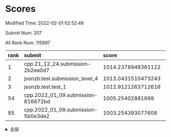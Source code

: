 # Scores

Modified Time: 2022-02-01 02:52:49

Submit Num: 207

All Rank Num: 115897

| rank |               submit               |       score        |       sigma        | pk_num |
| :--- | :--------------------------------- | :----------------- | :----------------- | :----- |
| 1    | cpp.21_12_24.submission-2b2ea0d7   | 1014.2378948361122 | 0.848112256014551  | 2241   |
| 2    | jsonzb.test.submission_level_4     | 1013.0431510473243 | 0.8068072897846338 | 2236   |
| 3    | jsonzb.test.test_1                 | 1012.9121263712616 | 0.8049037852471455 | 2235   |
| 54   | cpp.2022_01_09.submission-816672bd | 1005.25402891699   | 0.7164923023013275 | 2244   |
| 85   | cpp.2022_01_09.submission-5b0e3de2 | 1003.254393077608  | 0.72438792786689   | 2239   |


<details>
<summary>全部</summary>

| rank |                 submit                 |       score        |       sigma        | pk_num |
| :--- | :------------------------------------- | :----------------- | :----------------- | :----- |
| 1    | cpp.21_12_24.submission-2b2ea0d7       | 1014.2378948361122 | 0.848112256014551  | 2241   |
| 2    | jsonzb.test.submission_level_4         | 1013.0431510473243 | 0.8068072897846338 | 2236   |
| 3    | jsonzb.test.test_1                     | 1012.9121263712616 | 0.8049037852471455 | 2235   |
| 4    | gobigger.level_3.submission_level_3_25 | 1012.0648432628279 | 0.7754616655053256 | 2243   |
| 5    | gobigger.level_3.submission_level_3_36 | 1011.4439202361615 | 0.76194549121112   | 2235   |
| 6    | gobigger.level_3.submission_level_3_14 | 1011.3502148425083 | 0.7590667583391584 | 2241   |
| 7    | gobigger.level_3.submission_level_3_35 | 1011.2111457312774 | 0.7953326131594549 | 2236   |
| 8    | gobigger.level_3.submission_level_3_39 | 1011.1215437992312 | 0.7827627621320873 | 2240   |
| 9    | gobigger.level_3.submission_level_3_15 | 1011.0079078823804 | 0.7652838242864451 | 2238   |
| 10   | gobigger.level_3.submission_level_3_0  | 1010.8171723195431 | 0.7591950303731886 | 2238   |
| 11   | gobigger.level_3.submission_level_3_45 | 1010.7334857530776 | 0.7741191889055856 | 2243   |
| 12   | gobigger.level_3.submission_level_3_8  | 1010.490345380311  | 0.7824699577630104 | 2239   |
| 13   | gobigger.level_3.submission_level_3_16 | 1010.4734994715981 | 0.7578186246137782 | 2239   |
| 14   | gobigger.level_3.submission_level_3_40 | 1010.4096810358245 | 0.7674211791020197 | 2241   |
| 15   | gobigger.level_3.submission_level_3_43 | 1010.3027729062735 | 0.7647607460016211 | 2238   |
| 16   | gobigger.level_3.submission_level_3_13 | 1010.2446290554105 | 0.7714759440027282 | 2239   |
| 17   | gobigger.level_3.submission_level_3_3  | 1010.2296242975435 | 0.776333365707216  | 2238   |
| 18   | gobigger.level_3.submission_level_3_6  | 1010.2077579708956 | 0.7658323258728181 | 2234   |
| 19   | gobigger.level_3.submission_level_3_30 | 1010.1974349045126 | 0.7465162984010345 | 2244   |
| 20   | gobigger.level_3.submission_level_3_47 | 1010.1403158778018 | 0.7531057106974995 | 2242   |
| 21   | gobigger.level_3.submission_level_3_33 | 1010.1152769633768 | 0.7637342465785442 | 2246   |
| 22   | gobigger.level_3.submission_level_3_42 | 1010.0545588111282 | 0.7478473625062801 | 2240   |
| 23   | gobigger.level_3.submission_level_3_31 | 1010.0512260572001 | 0.767247289427088  | 2242   |
| 24   | gobigger.level_3.submission_level_3_27 | 1009.9573542596636 | 0.7551348119506308 | 2242   |
| 25   | gobigger.level_3.submission_level_3_20 | 1009.9182615081331 | 0.7673518775095959 | 2240   |
| 26   | gobigger.level_3.submission_level_3_18 | 1009.867517691939  | 0.7526496383186425 | 2236   |
| 27   | gobigger.level_3.submission_level_3_11 | 1009.8633635201768 | 0.7457413372099634 | 2239   |
| 28   | gobigger.level_3.submission_level_3_48 | 1009.855032179516  | 0.7420646681358863 | 2239   |
| 29   | gobigger.level_3.submission_level_3_2  | 1009.8535605393655 | 0.7359112940002805 | 2235   |
| 30   | gobigger.level_3.submission_level_3_9  | 1009.7896796924747 | 0.7671785756366976 | 2241   |
| 31   | gobigger.level_3.submission_level_3_12 | 1009.7160168987522 | 0.7527558438856408 | 2242   |
| 32   | gobigger.level_3.submission_level_3_4  | 1009.6732678379533 | 0.7594469885008724 | 2245   |
| 33   | gobigger.level_3.submission_level_3_10 | 1009.6358319740878 | 0.759762456252244  | 2238   |
| 34   | gobigger.level_3.submission_level_3_49 | 1009.6058788656335 | 0.7620771906862105 | 2245   |
| 35   | gobigger.level_3.submission_level_3_5  | 1009.5913869724078 | 0.7496209498268213 | 2236   |
| 36   | gobigger.level_3.submission_level_3_38 | 1009.5809249295706 | 0.765689195849165  | 2243   |
| 37   | gobigger.level_3.submission_level_3_34 | 1009.5595458301212 | 0.7461775170508    | 2241   |
| 38   | gobigger.level_3.submission_level_3_26 | 1009.5539706256428 | 0.7499966007617025 | 2241   |
| 39   | gobigger.level_3.submission_level_3_22 | 1009.4984079422062 | 0.7445192209438969 | 2240   |
| 40   | gobigger.level_3.submission_level_3_28 | 1009.4618017304839 | 0.741706155586275  | 2241   |
| 41   | gobigger.level_3.submission_level_3_7  | 1009.4568210862917 | 0.7558243039116551 | 2240   |
| 42   | gobigger.level_3.submission_level_3_29 | 1009.45403580128   | 0.7555512770871202 | 2240   |
| 43   | gobigger.level_3.submission_level_3_19 | 1009.3072811766104 | 0.7586105727792094 | 2233   |
| 44   | gobigger.level_3.submission_level_3_44 | 1009.3056306672975 | 0.7525035690221599 | 2241   |
| 45   | gobigger.level_3.submission_level_3_23 | 1009.2710774258092 | 0.7623878563710195 | 2235   |
| 46   | gobigger.level_3.submission_level_3_37 | 1009.1336209635846 | 0.7500471828287637 | 2239   |
| 47   | gobigger.level_3.submission_level_3_1  | 1009.1273000611667 | 0.7623371230869828 | 2241   |
| 48   | gobigger.level_3.submission_level_3_24 | 1009.1223404352977 | 0.7434057195181224 | 2240   |
| 49   | gobigger.level_3.submission_level_3_32 | 1009.0322419373766 | 0.752633750734574  | 2240   |
| 50   | gobigger.level_3.submission_level_3_21 | 1008.841237870658  | 0.7554380730549674 | 2242   |
| 51   | gobigger.level_3.submission_level_3_46 | 1008.1476062887853 | 0.7405014583315181 | 2242   |
| 52   | gobigger.level_3.submission_level_3_41 | 1008.1306534844537 | 0.7433826812372464 | 2239   |
| 53   | gobigger.level_3.submission_level_3_17 | 1007.8276278758434 | 0.7361420726553494 | 2240   |
| 54   | cpp.2022_01_09.submission-816672bd     | 1005.25402891699   | 0.7164923023013275 | 2244   |
| 55   | gobigger.level_1.submission_level_1_22 | 1004.7497536688437 | 0.7144531286805689 | 2244   |
| 56   | gobigger.level_1.submission_level_1_17 | 1004.6411490394908 | 0.7228743125102496 | 2238   |
| 57   | gobigger.level_1.submission_level_1_48 | 1004.1768186081365 | 0.7137924554970569 | 2233   |
| 58   | gobigger.level_1.submission_level_1_32 | 1004.1418881390344 | 0.7210365317178395 | 2238   |
| 59   | gobigger.level_1.submission_level_1_41 | 1004.0808487317233 | 0.7285386202812484 | 2242   |
| 60   | gobigger.level_1.submission_level_1_30 | 1004.0428225388397 | 0.7316470889570433 | 2236   |
| 61   | gobigger.level_1.submission_level_1_43 | 1004.0081038265099 | 0.7219142218027408 | 2237   |
| 62   | gobigger.level_1.submission_level_1_21 | 1003.98659194718   | 0.7220363652397653 | 2242   |
| 63   | gobigger.level_1.submission_level_1_29 | 1003.9837277217403 | 0.72172037782779   | 2246   |
| 64   | gobigger.level_1.submission_level_1_34 | 1003.9379923778732 | 0.7140127731983947 | 2238   |
| 65   | gobigger.level_1.submission_level_1_47 | 1003.9244511304096 | 0.7322351744120809 | 2242   |
| 66   | gobigger.level_1.submission_level_1_19 | 1003.8853109150713 | 0.7179896523156175 | 2239   |
| 67   | gobigger.level_1.submission_level_1_27 | 1003.7707741561337 | 0.7258780112930082 | 2242   |
| 68   | gobigger.level_1.submission_level_1_39 | 1003.596091830172  | 0.7202077374873824 | 2237   |
| 69   | gobigger.level_1.submission_level_1_6  | 1003.5848727754777 | 0.7054426953778882 | 2238   |
| 70   | gobigger.level_1.submission_level_1_8  | 1003.5498413606867 | 0.7155851296739413 | 2240   |
| 71   | gobigger.level_1.submission_level_1_26 | 1003.5005551310965 | 0.7095703169307238 | 2236   |
| 72   | gobigger.level_1.submission_level_1_14 | 1003.4928733238598 | 0.7123213821818156 | 2237   |
| 73   | gobigger.level_1.submission_level_1_15 | 1003.4706796006041 | 0.7229984384385508 | 2242   |
| 74   | gobigger.level_1.submission_level_1_37 | 1003.4396451226153 | 0.7196989886351686 | 2238   |
| 75   | gobigger.level_1.submission_level_1_5  | 1003.4259142726629 | 0.7069650538839651 | 2241   |
| 76   | gobigger.level_1.submission_level_1_24 | 1003.4079059637253 | 0.7218647661310659 | 2242   |
| 77   | gobigger.level_1.submission_level_1_46 | 1003.399687607628  | 0.7136954349959156 | 2239   |
| 78   | gobigger.level_1.submission_level_1_13 | 1003.3938577644589 | 0.7234174011142507 | 2242   |
| 79   | gobigger.level_1.submission_level_1_12 | 1003.3875623252314 | 0.7217875465599136 | 2236   |
| 80   | gobigger.level_1.submission_level_1_1  | 1003.3374094720315 | 0.7199347413910545 | 2241   |
| 81   | gobigger.level_1.submission_level_1_23 | 1003.315490191316  | 0.7109100371516561 | 2236   |
| 82   | gobigger.level_1.submission_level_1_33 | 1003.2958482812744 | 0.7119231266180678 | 2242   |
| 83   | gobigger.level_1.submission_level_1_49 | 1003.2644496196883 | 0.7132669514003576 | 2239   |
| 84   | gobigger.level_1.submission_level_1_4  | 1003.2561851263607 | 0.7278682069633771 | 2241   |
| 85   | cpp.2022_01_09.submission-5b0e3de2     | 1003.254393077608  | 0.72438792786689   | 2239   |
| 86   | gobigger.level_1.submission_level_1_10 | 1003.2295708848038 | 0.7167916930420819 | 2240   |
| 87   | gobigger.level_1.submission_level_1_25 | 1003.1271505370032 | 0.7187183743119404 | 2237   |
| 88   | gobigger.level_1.submission_level_1_40 | 1003.0990901349363 | 0.7202071878488282 | 2238   |
| 89   | gobigger.level_1.submission_level_1_3  | 1003.0729553232419 | 0.7132160098901261 | 2240   |
| 90   | gobigger.level_1.submission_level_1_42 | 1002.977848531104  | 0.7260792418697287 | 2242   |
| 91   | gobigger.level_1.submission_level_1_44 | 1002.8068245792247 | 0.7147398970193379 | 2238   |
| 92   | gobigger.level_1.submission_level_1_16 | 1002.8050271533663 | 0.7156386741350532 | 2240   |
| 93   | gobigger.level_1.submission_level_1_9  | 1002.7867565580731 | 0.7114709520651092 | 2239   |
| 94   | gobigger.level_1.submission_level_1_18 | 1002.7675236892314 | 0.7061670741154674 | 2237   |
| 95   | gobigger.level_1.submission_level_1_35 | 1002.6963420706912 | 0.7036702387448076 | 2238   |
| 96   | gobigger.level_1.submission_level_1_31 | 1002.6870648169954 | 0.7075283650820469 | 2240   |
| 97   | gobigger.level_1.submission_level_1_38 | 1002.6661719795937 | 0.7271095386656082 | 2241   |
| 98   | gobigger.level_1.submission_level_1_2  | 1002.624446849764  | 0.7087623351892237 | 2239   |
| 99   | gobigger.level_1.submission_level_1_20 | 1002.4005571408921 | 0.7169056968940701 | 2241   |
| 100  | gobigger.level_1.submission_level_1_28 | 1002.3275035063243 | 0.7117316691307327 | 2239   |
| 101  | gobigger.level_1.submission_level_1_11 | 1002.2540532359866 | 0.6956180992919749 | 2241   |
| 102  | gobigger.level_1.submission_level_1_45 | 1002.1853853021956 | 0.7103131908704768 | 2242   |
| 103  | gobigger.level_1.submission_level_1_7  | 1002.1238560653281 | 0.7023390286979266 | 2240   |
| 104  | gobigger.level_1.submission_level_1_0  | 1002.0601116749303 | 0.7070373124788996 | 2242   |
| 105  | gobigger.level_1.submission_level_1_36 | 1001.9395270880922 | 0.7091966237812324 | 2232   |
| 106  | gobigger.random.submission_random_38   | 997.4561331868125  | 0.7110945526852616 | 2244   |
| 107  | gobigger.random.submission_random_45   | 997.2297234506516  | 0.7186895812565005 | 2240   |
| 108  | gobigger.random.submission_random_37   | 996.9543177652617  | 0.7131955196938059 | 2244   |
| 109  | gobigger.random.submission_random_43   | 996.8565455137978  | 0.7089565870999752 | 2242   |
| 110  | gobigger.random.submission_random_16   | 996.770237089391   | 0.7100049380092737 | 2241   |
| 111  | gobigger.random.submission_random_17   | 996.6658509327128  | 0.7019581581528652 | 2243   |
| 112  | gobigger.random.submission_random_22   | 996.5925181161848  | 0.7066153713987041 | 2241   |
| 113  | gobigger.random.submission_random_28   | 996.5404406018819  | 0.7194332965183233 | 2230   |
| 114  | gobigger.random.submission_random_12   | 996.473871089047   | 0.7150266368915408 | 2239   |
| 115  | gobigger.random.submission_random_32   | 996.4052788504883  | 0.7147106800604741 | 2242   |
| 116  | gobigger.random.submission_random_19   | 996.3143527462694  | 0.7024678117794736 | 2235   |
| 117  | gobigger.random.submission_random_20   | 996.2435665722554  | 0.6998843326530689 | 2238   |
| 118  | gobigger.random.submission_random_35   | 996.2255971167713  | 0.7030080279132319 | 2243   |
| 119  | gobigger.random.submission_random_23   | 996.2094959521703  | 0.7003616936474514 | 2240   |
| 120  | gobigger.random.submission_random_26   | 996.1938685791677  | 0.7035227688596557 | 2242   |
| 121  | gobigger.random.submission_random_36   | 996.130697751154   | 0.698526923578173  | 2238   |
| 122  | gobigger.random.submission_random_48   | 996.079372216428   | 0.7095416860408483 | 2242   |
| 123  | gobigger.random.submission_random_3    | 996.0662384747202  | 0.7109385274819592 | 2238   |
| 124  | gobigger.random.submission_random_8    | 996.0533720682246  | 0.703005880875516  | 2239   |
| 125  | gobigger.random.submission_random_21   | 996.0035537647016  | 0.7023137890404403 | 2244   |
| 126  | gobigger.random.submission_random_24   | 995.9617237040497  | 0.710215798435834  | 2241   |
| 127  | gobigger.random.submission_random_5    | 995.9607550416324  | 0.7151168455626885 | 2234   |
| 128  | gobigger.random.submission_random_14   | 995.9374161166696  | 0.7130700864397376 | 2241   |
| 129  | gobigger.random.submission_random_31   | 995.9107785588096  | 0.7093589079643564 | 2235   |
| 130  | gobigger.random.submission_random_46   | 995.8367398379079  | 0.7104277042546193 | 2237   |
| 131  | gobigger.random.submission_random_1    | 995.7011321506542  | 0.7033125026508963 | 2239   |
| 132  | gobigger.random.submission_random_47   | 995.6948513394196  | 0.7164182236513921 | 2237   |
| 133  | gobigger.random.submission_random_9    | 995.6904242264403  | 0.692068803614468  | 2241   |
| 134  | gobigger.random.submission_random_49   | 995.6723527591936  | 0.7081472129303611 | 2244   |
| 135  | gobigger.random.submission_random_15   | 995.626406968754   | 0.7021400370720097 | 2239   |
| 136  | gobigger.random.submission_random_29   | 995.6246927599881  | 0.6976519509468146 | 2241   |
| 137  | gobigger.random.submission_random_11   | 995.5669317958618  | 0.7069562831704785 | 2244   |
| 138  | gobigger.random.submission_random_2    | 995.4563567194085  | 0.7207362893425998 | 2235   |
| 139  | gobigger.random.submission_random_34   | 995.4283188639807  | 0.71333234927216   | 2236   |
| 140  | gobigger.random.submission_random_25   | 995.3948643626735  | 0.7118202568067735 | 2239   |
| 141  | gobigger.random.submission_random_40   | 995.3813464131882  | 0.7263561419936069 | 2237   |
| 142  | gobigger.random.submission_random_42   | 995.3771292096169  | 0.725776599415404  | 2239   |
| 143  | gobigger.random.submission_random_41   | 995.3620257787267  | 0.7133320140575993 | 2244   |
| 144  | gobigger.random.submission_random_0    | 995.3589888999155  | 0.7096328332594205 | 2238   |
| 145  | gobigger.random.submission_random_13   | 995.3172790065292  | 0.7030256622126024 | 2237   |
| 146  | gobigger.random.submission_random_27   | 995.2269367466295  | 0.7205066418246079 | 2240   |
| 147  | gobigger.random.submission_random_33   | 995.1414393150108  | 0.71043711192561   | 2235   |
| 148  | gobigger.random.submission_random_18   | 995.1053357590183  | 0.7032523557216777 | 2244   |
| 149  | gobigger.random.submission_random_6    | 995.0845418239822  | 0.7130858530424802 | 2244   |
| 150  | gobigger.random.submission_random_7    | 995.0280125673294  | 0.7083882519227801 | 2236   |
| 151  | gobigger.random.submission_random_44   | 994.8214119391613  | 0.7164490807434148 | 2239   |
| 152  | gobigger.random.submission_random_4    | 994.8135332549471  | 0.7134006143999461 | 2241   |
| 153  | gobigger.random.submission_random_39   | 994.5943975936024  | 0.7103740128219802 | 2236   |
| 154  | gobigger.random.submission_random_30   | 994.5230955784451  | 0.7312486792785551 | 2241   |
| 155  | gobigger.random.submission_random_10   | 994.517550847609   | 0.7160978831028012 | 2241   |
| 156  | gobigger.level_2.submission_level_2_9  | 993.8584945938773  | 0.7280559520337643 | 2238   |
| 157  | gobigger.level_2.submission_level_2_47 | 993.7020812713233  | 0.7373799539445061 | 2238   |
| 158  | gobigger.level_2.submission_level_2_48 | 993.5129627150657  | 0.7235375828551244 | 2239   |
| 159  | gobigger.level_2.submission_level_2_34 | 993.4551609747413  | 0.7279796905033874 | 2236   |
| 160  | gobigger.level_2.submission_level_2_11 | 993.4149111721608  | 0.7273070595866024 | 2241   |
| 161  | gobigger.level_2.submission_level_2_27 | 993.3326765777648  | 0.7219737740552475 | 2238   |
| 162  | gobigger.level_2.submission_level_2_26 | 993.320036537282   | 0.7213119769616637 | 2240   |
| 163  | gobigger.level_2.submission_level_2_14 | 993.2981751695947  | 0.7345333206263169 | 2241   |
| 164  | gobigger.level_2.submission_level_2_45 | 993.008568539673   | 0.7382001227053023 | 2244   |
| 165  | gobigger.level_2.submission_level_2_18 | 992.9519498562987  | 0.7632246516791025 | 2243   |
| 166  | gobigger.level_2.submission_level_2_23 | 992.9115569414357  | 0.7229291195511343 | 2238   |
| 167  | gobigger.level_2.submission_level_2_8  | 992.8318784800567  | 0.7302166857842554 | 2242   |
| 168  | gobigger.level_2.submission_level_2_31 | 992.6739045040716  | 0.7420759548537097 | 2239   |
| 169  | gobigger.level_2.submission_level_2_1  | 992.6538550017889  | 0.7327811986488084 | 2245   |
| 170  | gobigger.level_2.submission_level_2_33 | 992.5925723554216  | 0.7371798245286968 | 2244   |
| 171  | gobigger.level_2.submission_level_2_21 | 992.5583341658323  | 0.744212454558093  | 2244   |
| 172  | gobigger.level_2.submission_level_2_25 | 992.5512690293491  | 0.7381443586832228 | 2238   |
| 173  | gobigger.level_2.submission_level_2_49 | 992.538668234884   | 0.7326272915370716 | 2241   |
| 174  | gobigger.level_2.submission_level_2_22 | 992.5185622456756  | 0.7358223434916641 | 2241   |
| 175  | gobigger.level_2.submission_level_2_43 | 992.5032155169577  | 0.7355017103323409 | 2238   |
| 176  | gobigger.level_2.submission_level_2_42 | 992.49323382597    | 0.7405864036030008 | 2239   |
| 177  | gobigger.level_2.submission_level_2_6  | 992.3827518901446  | 0.7432232271617679 | 2241   |
| 178  | gobigger.level_2.submission_level_2_15 | 992.34171170615    | 0.7243964407733502 | 2242   |
| 179  | gobigger.level_2.submission_level_2_0  | 992.2925079879126  | 0.7385688854697305 | 2239   |
| 180  | gobigger.level_2.submission_level_2_36 | 992.2044633804124  | 0.745087746791429  | 2238   |
| 181  | gobigger.level_2.submission_level_2_44 | 992.067664696042   | 0.7364031809903547 | 2240   |
| 182  | gobigger.level_2.submission_level_2_37 | 992.0626342427132  | 0.7502832762452845 | 2237   |
| 183  | gobigger.level_2.submission_level_2_5  | 992.0008074541871  | 0.7434591895436472 | 2240   |
| 184  | gobigger.level_2.submission_level_2_41 | 991.9562629098795  | 0.7574279107345737 | 2235   |
| 185  | gobigger.level_2.submission_level_2_30 | 991.9559518288024  | 0.751241425260992  | 2235   |
| 186  | gobigger.level_2.submission_level_2_40 | 991.9066634663526  | 0.758082465510065  | 2237   |
| 187  | gobigger.level_2.submission_level_2_38 | 991.7963735920432  | 0.7472367940288733 | 2239   |
| 188  | gobigger.level_2.submission_level_2_19 | 991.7881944987623  | 0.7537961112433752 | 2236   |
| 189  | gobigger.level_2.submission_level_2_24 | 991.6856548801642  | 0.7495193096726366 | 2239   |
| 190  | gobigger.level_2.submission_level_2_35 | 991.6226055338815  | 0.7525437403092152 | 2240   |
| 191  | gobigger.level_2.submission_level_2_12 | 991.5226599348612  | 0.7620410602158066 | 2243   |
| 192  | gobigger.level_2.submission_level_2_13 | 991.5125705176313  | 0.7516957385420548 | 2246   |
| 193  | gobigger.level_2.submission_level_2_46 | 991.5019585529778  | 0.7632109380824782 | 2237   |
| 194  | gobigger.level_2.submission_level_2_39 | 991.4678448201881  | 0.747081635142193  | 2239   |
| 195  | gobigger.level_2.submission_level_2_17 | 991.4285079043748  | 0.7535595514786471 | 2240   |
| 196  | gobigger.level_2.submission_level_2_2  | 991.2712067374733  | 0.7485235617901562 | 2239   |
| 197  | gobigger.level_2.submission_level_2_32 | 991.1730391592807  | 0.7452545386502394 | 2239   |
| 198  | gobigger.level_2.submission_level_2_29 | 991.1664921597512  | 0.7611761645337352 | 2232   |
| 199  | gobigger.level_2.submission_level_2_7  | 991.0527787085942  | 0.7416166028251652 | 2243   |
| 200  | gobigger.level_2.submission_level_2_16 | 990.8977484098003  | 0.75780322149594   | 2240   |
| 201  | gobigger.level_2.submission_level_2_28 | 990.8518020215648  | 0.7586330276345736 | 2241   |
| 202  | gobigger.level_2.submission_level_2_4  | 990.7708714117524  | 0.7547710398223425 | 2238   |
| 203  | gobigger.level_2.submission_level_2_10 | 990.7119401236604  | 0.7516436165259326 | 2238   |
| 204  | gobigger.level_2.submission_level_2_3  | 989.4623851766657  | 0.762150831385672  | 2240   |
| 205  | gobigger.level_2.submission_level_2_20 | 989.1824310586502  | 0.8032815996626037 | 2239   |
| 206  | gobigger.none.submission_none_1        | 978.0431356350578  | 1.1788113731046888 | 2234   |
| 207  | gobigger.none.submission_none_0        | 976.8028685430578  | 1.3235977149151752 | 2241   |

</details>